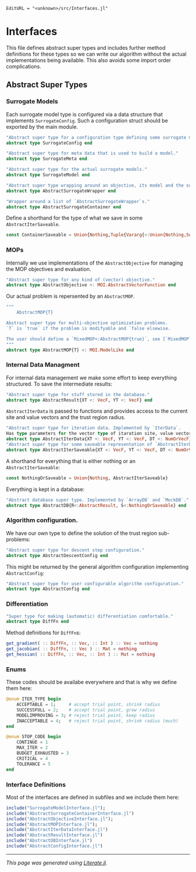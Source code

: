```@meta
EditURL = "<unknown>/src/Interfaces.jl"
```

# Interfaces

This file defines abstract super types and includes further method
definitions for these types so we can write our algorithm without
the actual implementations being available.
This also avoids some import order complications.

## Abstract Super Types

### Surrogate Models
Each surrogate model type is configured via a data structure
that implements `SurrogateConfig`.
Such a configuration struct should be exported by the main module.

````julia
"Abstract super type for a configuration type defining some surrogate model."
abstract type SurrogateConfig end

"Abstract super type for meta data that is used to build a model."
abstract type SurrogateMeta end

"Abstract super type for the actual surrogate models."
abstract type SurrogateModel end

"Abstract super type wrapping around an objective, its model and the surrogate meta."
abstract type AbstractSurrogateWrapper end

"Wrapper around a list of `AbstractSurrogateWrapper`s."
abstract type AbstractSurrogateContainer end
````

Define a shorthand for the type of what we save in some `AbstractIterSaveable`.

````julia
const ContainerSaveable = Union{Nothing,Tuple{Vararg{<:Union{Nothing,SurrogateMeta}}}}
````

### MOPs
Internally we use implementations of the `AbstractObjective` for
managing the MOP objectives and evaluation.

````julia
"Abstract super type for any kind of (vector) objective."
abstract type AbstractObjective <: MOI.AbstractVectorFunction end
````

Our actual problem is repersented by an `AbstractMOP`.

````julia
"""
    AbstractMOP{T}

Abstract super type for multi-objective optimization problems.
`T` is `true` if the problem is modifyable and `false elsewise.

The user should define a `MixedMOP<:AbstractMOP{true}`, see [`MixedMOP`](@ref).
"""
abstract type AbstractMOP{T} <: MOI.ModelLike end
````

### Internal Data Managment

For internal data management we make some effort to keep everything
structured.
To save the intermediate results:

````julia
"Abstract super type for stuff stored in the database."
abstract type AbstractResult{XT <: VecF, YT <: VecF} end
````

`AbstractIterData` is passed to functions and provides access to
the current site and value vectors and the trust region radius.

````julia
"Abstract super type for iteration data. Implemented by `IterData`.
Has type parameters for the vector type of itaration site, value vector and trust region radius."
abstract type AbstractIterData{XT <: VecF, YT <: VecF, DT <: NumOrVecF} end
"Abstract super type for some saveable representation of `AbstractIterData`."
abstract type AbstractIterSaveable{XT <: VecF, YT <: VecF, DT <: NumOrVecF, C <: ContainerSaveable } end
````

A shorthand for everything that is either nothing or an `AbstractIterSaveable`:

````julia
const NothingOrSaveable = Union{Nothing, AbstractIterSaveable}
````

Everything is kept in a database:

````julia
"Abstract database super type. Implemented by `ArrayDB` and `MockDB`."
abstract type AbstractDB{R<:AbstractResult, S<:NothingOrSaveable} end
````

### Algorithm configuration.

We have our own type to define the solution of the trust region sub-problems:

````julia
"Abstract super type for descent step configuration."
abstract type AbstractDescentConfig end
````

This might be returned by the general algorithm configuration implementing `AbstractConfig`:

````julia
"Abstract super type for user configurable algorithm configuration."
abstract type AbstractConfig end
````

### Differentiation

````julia
"Super type for making (automatic) differentiation comfortable."
abstract type DiffFn end
````

Method definitions for `DiffFn`s:

````julia
get_gradient( :: DiffFn, :: Vec, :: Int ) :: Vec = nothing
get_jacobian( :: DiffFn, :: Vec ) :: Mat = nothing
get_hessian( :: DiffFn, :: Vec, :: Int ) :: Mat = nothing
````

### Enums

These codes should be availabe everywhere and that is why we
define them here:

````julia
@enum ITER_TYPE begin
    ACCEPTABLE = 1;     # accept trial point, shrink radius
    SUCCESSFULL = 2;    # accept trial point, grow radius
    MODELIMPROVING = 3; # reject trial point, keep radius
    INACCEPTABLE = 4;   # reject trial point, shrink radius (much)
end

@enum STOP_CODE begin
    CONTINUE = 1
    MAX_ITER = 2
    BUDGET_EXHAUSTED = 3
    CRITICAL = 4
    TOLERANCE = 5
end
````

### Interface Definitions
Most of the interfaces are defined in subfiles and we include
them here:

````julia
include("SurrogateModelInterface.jl");
include("AbstractSurrogateContainerInterface.jl")
include("AbstractObjectiveInterface.jl");
include("AbstractMOPInterface.jl");
include("AbstractIterDataInterface.jl")
include("AbstractResultInterface.jl")
include("AbstractDBInterface.jl")
include("AbstractConfigInterface.jl")
````

---

*This page was generated using [Literate.jl](https://github.com/fredrikekre/Literate.jl).*

